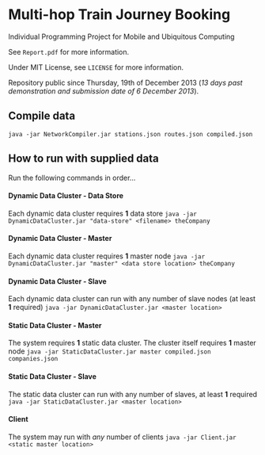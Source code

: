 Multi-hop Train Journey Booking
===============================

Individual Programming Project for Mobile and Ubiquitous Computing

See `Report.pdf` for more information.

Under MIT License, see `LICENSE` for more information.

Repository public since Thursday, 19th of December 2013 (_13 days past demonstration and submission date of 6 December 2013_).

## Compile data

```java -jar NetworkCompiler.jar stations.json routes.json compiled.json```

## How to run with supplied data

Run the following commands in order...

#### Dynamic Data Cluster - Data Store

Each dynamic data cluster requires __1__ data store
```java -jar DynamicDataCluster.jar "data-store" <filename> theCompany```

#### Dynamic Data Cluster - Master

Each dynamic data cluster requires __1__ master node
```java -jar DynamicDataCluster.jar "master" <data store location> theCompany```

#### Dynamic Data Cluster - Slave

Each dynamic data cluster can run with any number of slave nodes (at least __1__ required)
```java -jar DynamicDataCluster.jar <master location>```

#### Static Data Cluster - Master

The system requires __1__ static data cluster. The cluster itself requires __1__ master node
```java -jar StaticDataCluster.jar master compiled.json companies.json```

#### Static Data Cluster - Slave
The static data cluster can run with any number of slaves, at least __1__ required
```java -jar StaticDataCluster.jar <master location>```

#### Client
The system may run with _any_ number of clients
```java -jar Client.jar <static master location>```

